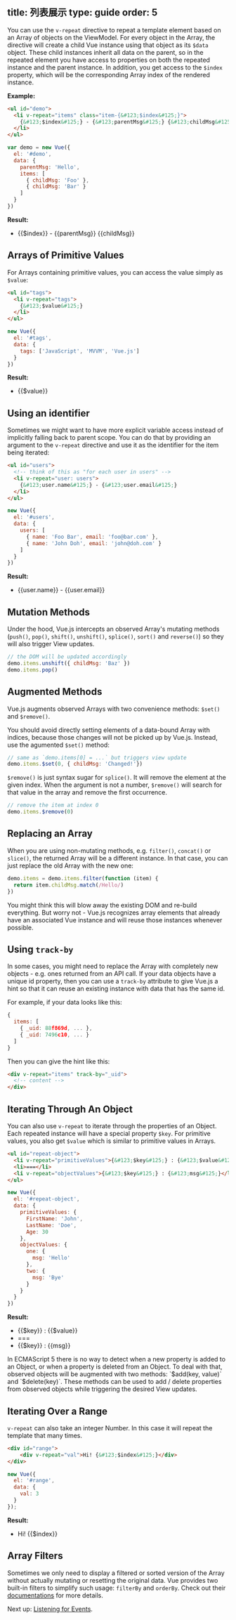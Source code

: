 title: 列表展示
type: guide
order: 5
---

You can use the `v-repeat` directive to repeat a template element based on an Array of objects on the ViewModel. For every object in the Array, the directive will create a child Vue instance using that object as its `$data` object. These child instances inherit all data on the parent, so in the repeated element you have access to properties on both the repeated instance and the parent instance. In addition, you get access to the `$index` property, which will be the corresponding Array index of the rendered instance.

**Example:**

``` html
<ul id="demo">
  <li v-repeat="items" class="item-{&#123;$index&#125;}">
    {&#123;$index&#125;} - {&#123;parentMsg&#125;} {&#123;childMsg&#125;}
  </li>
</ul>
```

``` js
var demo = new Vue({
  el: '#demo',
  data: {
    parentMsg: 'Hello',
    items: [
      { childMsg: 'Foo' },
      { childMsg: 'Bar' }
    ]
  }
})
```

**Result:**

<ul id="demo"><li v-repeat="items" class="item-{&#123;$index&#125;}">{&#123;$index&#125;} - {&#123;parentMsg&#125;} {&#123;childMsg&#125;}</li></ul>
<script>
var demo = new Vue({
  el: '#demo',
  data: {
    parentMsg: 'Hello',
    items: [
      { childMsg: 'Foo' },
      { childMsg: 'Bar' }
    ]
  }
})
</script>

## Arrays of Primitive Values

For Arrays containing primitive values, you can access the value simply as `$value`:

``` html
<ul id="tags">
  <li v-repeat="tags">
    {&#123;$value&#125;}
  </li>
</ul>
```

``` js
new Vue({
  el: '#tags',
  data: {
    tags: ['JavaScript', 'MVVM', 'Vue.js']
  }
})
```

**Result:**
<ul id="tags" class="demo"><li v-repeat="tags">{&#123;$value&#125;}</li></ul>
<script>
new Vue({
  el: '#tags',
  data: {
    tags: ['JavaScript', 'MVVM', 'Vue.js']
  }
})
</script>

## Using an identifier

Sometimes we might want to have more explicit variable access instead of implicitly falling back to parent scope. You can do that by providing an argument to the `v-repeat` directive and use it as the identifier for the item being iterated:

``` html
<ul id="users">
  <!-- think of this as "for each user in users" -->
  <li v-repeat="user: users">
    {&#123;user.name&#125;} - {&#123;user.email&#125;}
  </li>
</ul>
```

``` js
new Vue({
  el: '#users',
  data: {
    users: [
      { name: 'Foo Bar', email: 'foo@bar.com' },
      { name: 'John Doh', email: 'john@doh.com' }
    ]
  }
})
```

**Result:**
<ul id="users" class="demo"><li v-repeat="user: users">{&#123;user.name&#125;} - {&#123;user.email&#125;}</li></ul>
<script>
new Vue({
  el: '#users',
  data: {
    users: [
      { name: 'Foo Bar', email: 'foo@bar.com' },
      { name: 'John Doh', email: 'john@doh.com' }
    ]
  }
})
</script>

## Mutation Methods

Under the hood, Vue.js intercepts an observed Array's mutating methods (`push()`, `pop()`, `shift()`, `unshift()`, `splice()`, `sort()` and `reverse()`) so they will also trigger View updates.

``` js
// the DOM will be updated accordingly
demo.items.unshift({ childMsg: 'Baz' })
demo.items.pop()
```

## Augmented Methods

Vue.js augments observed Arrays with two convenience methods: `$set()` and `$remove()`.

You should avoid directly setting elements of a data-bound Array with indices, because those changes will not be picked up by Vue.js. Instead, use the agumented `$set()` method:

``` js
// same as `demo.items[0] = ...` but triggers view update
demo.items.$set(0, { childMsg: 'Changed!'})
```

`$remove()` is just syntax sugar for `splice()`. It will remove the element at the given index. When the argument is not a number, `$remove()` will search for that value in the array and remove the first occurrence.

``` js
// remove the item at index 0
demo.items.$remove(0)
```

## Replacing an Array

When you are using non-mutating methods, e.g. `filter()`, `concat()` or `slice()`, the returned Array will be a different instance. In that case, you can just replace the old Array with the new one:

``` js
demo.items = demo.items.filter(function (item) {
  return item.childMsg.match(/Hello/)
})
```

You might think this will blow away the existing DOM and re-build everything. But worry not - Vue.js recognizes array elements that already have an associated Vue instance and will reuse those instances whenever possible.

## Using `track-by`

In some cases, you might need to replace the Array with completely new objects - e.g. ones returned from an API call. If your data objects have a unique id property, then you can use a `track-by` attribute to give Vue.js a hint so that it can reuse an existing instance with data that has the same id.

For example, if your data looks like this:

``` js
{
  items: [
    { _uid: 88f869d, ... },
    { _uid: 7496c10, ... }
  ]
}
```

Then you can give the hint like this:

``` html
<div v-repeat="items" track-by="_uid">
  <!-- content -->
</div>
```

## Iterating Through An Object

You can also use `v-repeat` to iterate through the properties of an Object. Each repeated instance will have a special property `$key`. For primitive values, you also get `$value` which is similar to primitive values in Arrays.

``` html
<ul id="repeat-object">
  <li v-repeat="primitiveValues">{&#123;$key&#125;} : {&#123;$value&#125;}</li>
  <li>===</li>
  <li v-repeat="objectValues">{&#123;$key&#125;} : {&#123;msg&#125;}</li>
</ul>
```

``` js
new Vue({
  el: '#repeat-object',
  data: {
    primitiveValues: {
      FirstName: 'John',
      LastName: 'Doe',
      Age: 30
    },
    objectValues: {
      one: {
        msg: 'Hello'
      },
      two: {
        msg: 'Bye'
      }
    }
  }
})
```

**Result:**
<ul id="repeat-object" class="demo"><li v-repeat="primitiveValues">{&#123;$key&#125;} : {&#123;$value&#125;}</li><li>===</li><li v-repeat="objectValues">{&#123;$key&#125;} : {&#123;msg&#125;}</li></ul>
<script>
new Vue({
  el: '#repeat-object',
  data: {
    primitiveValues: {
      FirstName: 'John',
      LastName: 'Doe',
      Age: 30
    },
    objectValues: {
      one: {
        msg: 'Hello'
      },
      two: {
        msg: 'Bye'
      }
    }
  }
})
</script>

<p class="tip">In ECMAScript 5 there is no way to detect when a new property is added to an Object, or when a property is deleted from an Object. To deal with that, observed objects will be augmented with two methods: `$add(key, value)` and `$delete(key)`. These methods can be used to add / delete properties from observed objects while triggering the desired View updates.</p>

## Iterating Over a Range

`v-repeat` can also take an integer Number. In this case it will repeat the template that many times.

``` html
<div id="range">
    <div v-repeat="val">Hi! {&#123;$index&#125;}</div>
</div>
```

``` js
new Vue({
  el: '#range',
  data: {
    val: 3
  }
});
```
**Result:**
<ul id="range" class="demo"><li v-repeat="val">Hi! {&#123;$index&#125;}</li></ul>
<script>
new Vue({
  el: '#range',
  data: { val: 3 }
});
</script>

## Array Filters

Sometimes we only need to display a filtered or sorted version of the Array without actually mutating or resetting the original data. Vue provides two built-in filters to simplify such usage: `filterBy` and `orderBy`. Check out their [documentations](../api/filters.html#filterBy) for more details.

Next up: [Listening for Events](../guide/events.html).
